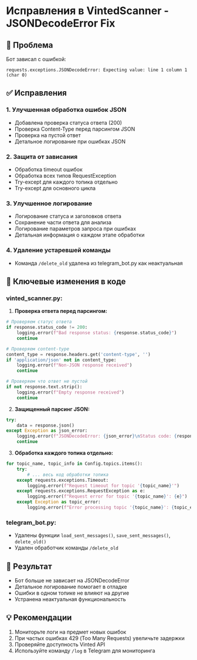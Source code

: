 # Исправления в VintedScanner - JSONDecodeError Fix

## 🐛 Проблема
Бот зависал с ошибкой:
```
requests.exceptions.JSONDecodeError: Expecting value: line 1 column 1 (char 0)
```

## ✅ Исправления

### 1. Улучшенная обработка ошибок JSON
- Добавлена проверка статуса ответа (200)
- Проверка Content-Type перед парсингом JSON
- Проверка на пустой ответ
- Детальное логирование при ошибках JSON

### 2. Защита от зависания
- Обработка timeout ошибок
- Обработка всех типов RequestException
- Try-except для каждого топика отдельно
- Try-except для основного цикла

### 3. Улучшенное логирование
- Логирование статуса и заголовков ответа
- Сохранение части ответа для анализа
- Логирование параметров запроса при ошибках
- Детальная информация о каждом этапе обработки

### 4. Удаление устаревшей команды
- Команда `/delete_old` удалена из telegram_bot.py как неактуальная

## 🔧 Ключевые изменения в коде

### vinted_scanner.py:
1. **Проверка ответа перед парсингом:**
```python
# Проверяем статус ответа
if response.status_code != 200:
    logging.error(f"Bad response status: {response.status_code}")
    continue

# Проверяем content-type
content_type = response.headers.get('content-type', '')
if 'application/json' not in content_type:
    logging.error(f"Non-JSON response received")
    continue

# Проверяем что ответ не пустой
if not response.text.strip():
    logging.error(f"Empty response received")
    continue
```

2. **Защищенный парсинг JSON:**
```python
try:
    data = response.json()
except Exception as json_error:
    logging.error(f"JSONDecodeError: {json_error}\nStatus code: {response.status_code}")
    continue
```

3. **Обработка каждого топика отдельно:**
```python
for topic_name, topic_info in Config.topics.items():
    try:
        # ... весь код обработки топика
    except requests.exceptions.Timeout:
        logging.error(f"Request timeout for topic '{topic_name}'")
    except requests.exceptions.RequestException as e:
        logging.error(f"Request error for topic '{topic_name}': {e}")
    except Exception as topic_error:
        logging.error(f"Error processing topic '{topic_name}': {topic_error}")
```

### telegram_bot.py:
- Удалены функции `load_sent_messages()`, `save_sent_messages()`, `delete_old()`
- Удален обработчик команды `/delete_old`

## 🚀 Результат
- Бот больше не зависает на JSONDecodeError
- Детальное логирование помогает в отладке
- Ошибки в одном топике не влияют на другие
- Устранена неактуальная функциональность

## 💡 Рекомендации
1. Мониторьте логи на предмет новых ошибок
2. При частых ошибках 429 (Too Many Requests) увеличьте задержки
3. Проверяйте доступность Vinted API
4. Используйте команду `/log` в Telegram для мониторинга
